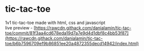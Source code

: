 # tic-tac-toe
1v1 tic-tac-toe made with html, css and javascript               
live preview - [https://rawcdn.githack.com/danialamin/tic-tac-toe/commit/81f3aa4cd678eda19d7a7e9d4d1dbf8c4bb53f87](https://rawcdn.githack.com/danialamin/tic-tac-toe/b6b7596709ef9b86851ee20a4872355decd14942/index.html)
